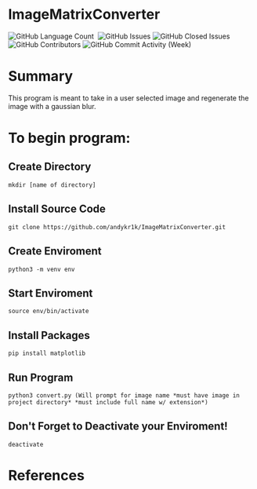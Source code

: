 # ImageMatrixConverter

<div>
<img alt="GitHub Language Count" src="https://img.shields.io/github/languages/count/andykr1k/ImageMatrixConverter?&style=for-the-badge"/>
<img alt="" src="https://img.shields.io/github/repo-size/andykr1k/ImageMatrixConverter?&style=for-the-badge"/>
<img alt="GitHub Issues" src="https://img.shields.io/github/issues/andykr1k/ImageMatrixConverter?&style=for-the-badge"/>
<img alt="GitHub Closed Issues" src="https://img.shields.io/github/issues-closed/andykr1k/ImageMatrixConverter?&style=for-the-badge"/>
<img alt="GitHub Contributors" src="https://img.shields.io/github/contributors/andykr1k/ImageMatrixConverter?&style=for-the-badge"/>
<img alt="GitHub Commit Activity (Week)" src="https://img.shields.io/github/commit-activity/w/andykr1k/ImageMatrixConverter?&style=for-the-badge"/>
</div>

# Summary
This program is meant to take in a user selected image and regenerate the image with a gaussian blur.

# To begin program:

## Create Directory
```
mkdir [name of directory]
```

## Install Source Code
```
git clone https://github.com/andykr1k/ImageMatrixConverter.git
```

## Create Enviroment
```
python3 -m venv env
```

## Start Enviroment
```
source env/bin/activate
```

## Install Packages 
```
pip install matplotlib
```

## Run Program
```
python3 convert.py (Will prompt for image name *must have image in project directory* *must include full name w/ extension*)
```

## Don't Forget to Deactivate your Enviroment!
```
deactivate
```

# References